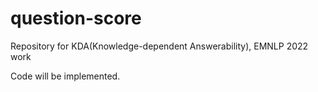 # question-score
Repository for KDA(Knowledge-dependent Answerability), EMNLP 2022 work

Code will be implemented.
